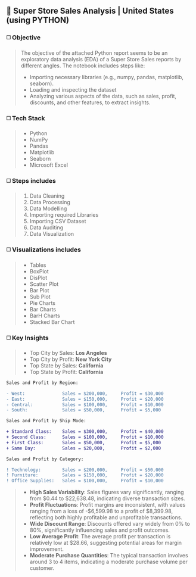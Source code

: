 ## 🔳 Super Store Sales Analysis | United States (using PYTHON)

### ◻️ Objective

>The objective of the attached Python report seems to be an exploratory data analysis (EDA) of a Super Store Sales reports by different angles. The notebook includes steps like:
>
>- Importing necessary libraries (e.g., numpy, pandas, matplotlib, seaborn).
>- Loading and inspecting the dataset
>- Analyzing various aspects of the data, such as sales, profit, discounts, and other features, to extract insights.

### ◻️ Tech Stack

>- Python
>- NumPy
>- Pandas
>- Matplotlib
>- Seaborn
>- Microsoft Excel

### ◻️ Steps includes

>1. Data Cleaning
>2. Data Processing
>3. Data Modelling
>4. Importing required Libraries
>5. Importing CSV Dataset
>6. Data Auditing
>8. Data Visualization

### ◻️ Visualizations includes

>- Tables
>- BoxPlot
>- DisPlot
>- Scatter Plot
>- Bar Plot
>- Sub Plot
>- Pie Charts
>- Bar Charts
>- BarH Charts
>- Stacked Bar Chart

### ◻️ Key Insights

>- Top City by Sales: **Los Angeles**
>- Top City by Profit: **New York City**
>- Top State by Sales: **California**
>- Top State by Profit: **California**

```diff
Sales and Profit by Region:

- West:              Sales = $200,000,     Profit = $30,000
- East:              Sales = $150,000,     Profit = $20,000
- Central:           Sales = $100,000,     Profit = $10,000
- South:             Sales = $50,000,      Profit = $5,000
```
```diff
Sales and Profit by Ship Mode:

+ Standard Class:    Sales = $300,000,     Profit = $40,000
+ Second Class:      Sales = $100,000,     Profit = $10,000
+ First Class:       Sales = $50,000,      Profit = $5,000
+ Same Day:          Sales = $20,000,      Profit = $2,000
```
```diff
Sales and Profit by Category:

! Technology:        Sales = $200,000,     Profit = $50,000
! Furniture:         Sales = $150,000,     Profit = $20,000
! Office Supplies:   Sales = $100,000,     Profit = $10,000
```

>- **High Sales Variability**: Sales figures vary significantly, ranging from $0.44 to $22,638.48, indicating diverse transaction sizes.
>- **Profit Fluctuations**: Profit margins are inconsistent, with values ranging from a loss of -$6,599.98 to a profit of $8,399.98, reflecting both highly profitable and unprofitable transactions.
>- **Wide Discount Range**: Discounts offered vary widely from 0% to 80%, significantly influencing sales and profit outcomes.
>- **Low Average Profit**: The average profit per transaction is relatively low at $28.66, suggesting potential areas for margin improvement.
>- **Moderate Purchase Quantities**: The typical transaction involves around 3 to 4 items, indicating a moderate purchase volume per customer.
